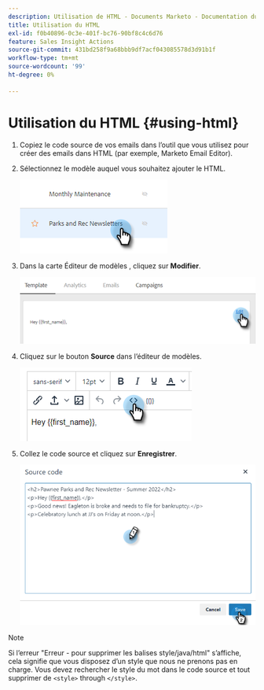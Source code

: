 ```yaml
---
description: Utilisation de HTML - Documents Marketo - Documentation du produit
title: Utilisation du HTML
exl-id: f0b40896-0c3e-401f-bc76-90bf8c4c6d76
feature: Sales Insight Actions
source-git-commit: 431bd258f9a68bbb9df7acf043085578d3d91b1f
workflow-type: tm+mt
source-wordcount: '99'
ht-degree: 0%

---
```


# Utilisation du HTML {#using-html}

1. Copiez le code source de vos emails dans l’outil que vous utilisez pour créer des emails dans HTML (par exemple, Marketo Email Editor).

1. Sélectionnez le modèle auquel vous souhaitez ajouter le HTML.

   ![](assets/using-html-1.png)

1. Dans la carte Éditeur de modèles , cliquez sur **Modifier**.

   ![](assets/using-html-2.png)

1. Cliquez sur le bouton **Source** dans l’éditeur de modèles.

   ![](assets/using-html-3.png)

1. Collez le code source et cliquez sur **Enregistrer**.

   ![](assets/using-html-4.png)

>[!NOTE]
>
>Si l’erreur &quot;Erreur - pour supprimer les balises style/java/html&quot; s’affiche, cela signifie que vous disposez d’un style que nous ne prenons pas en charge. Vous devez rechercher le style du mot dans le code source et tout supprimer de `<style>` through `</style>`.
